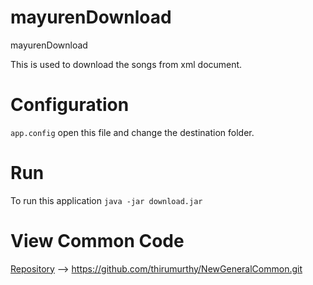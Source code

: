 # mayurenDownload
mayurenDownload


This is used to download the songs from xml document.

# Configuration
```app.config```
open this file and change the destination folder.

# Run
To run this application
```java -jar download.jar```

# View Common Code
[Repository](https://github.com/thirumurthy/NewGeneralCommon.git)  --> https://github.com/thirumurthy/NewGeneralCommon.git
